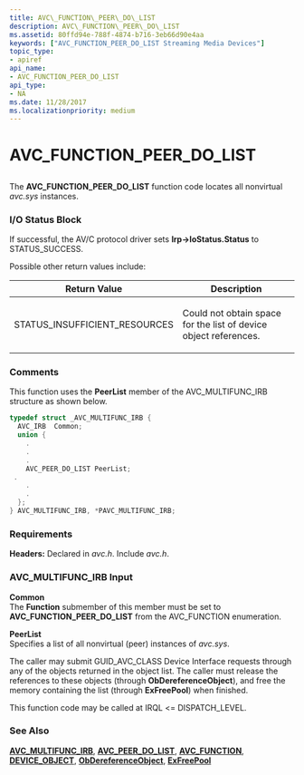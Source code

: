 ```yaml
---
title: AVC\_FUNCTION\_PEER\_DO\_LIST
description: AVC\_FUNCTION\_PEER\_DO\_LIST
ms.assetid: 80ffd94e-788f-4874-b716-3eb66d90e4aa
keywords: ["AVC_FUNCTION_PEER_DO_LIST Streaming Media Devices"]
topic_type:
- apiref
api_name:
- AVC_FUNCTION_PEER_DO_LIST
api_type:
- NA
ms.date: 11/28/2017
ms.localizationpriority: medium
---
```


# AVC\_FUNCTION\_PEER\_DO\_LIST


## <span id="ddk_avc_function_peer_do_list_ks"></span><span id="DDK_AVC_FUNCTION_PEER_DO_LIST_KS"></span>


The **AVC\_FUNCTION\_PEER\_DO\_LIST** function code locates all nonvirtual *avc.sys* instances.

### I/O Status Block

If successful, the AV/C protocol driver sets **Irp-&gt;IoStatus.Status** to STATUS\_SUCCESS.

Possible other return values include:

<table>
<colgroup>
<col width="50%" />
<col width="50%" />
</colgroup>
<thead>
<tr class="header">
<th>Return Value</th>
<th>Description</th>
</tr>
</thead>
<tbody>
<tr class="odd">
<td><p>STATUS_INSUFFICIENT_RESOURCES</p></td>
<td><p>Could not obtain space for the list of device object references.</p></td>
</tr>
</tbody>
</table>

 

### Comments

This function uses the **PeerList** member of the AVC\_MULTIFUNC\_IRB structure as shown below.

```cpp
typedef struct _AVC_MULTIFUNC_IRB {
  AVC_IRB  Common;
  union {
    .
    .
    .
    AVC_PEER_DO_LIST PeerList;
 .
    .
    .
  };
} AVC_MULTIFUNC_IRB, *PAVC_MULTIFUNC_IRB;
```

### Requirements

**Headers:** Declared in *avc.h*. Include *avc.h*.

### AVC\_MULTIFUNC\_IRB Input

**Common**  
The **Function** submember of this member must be set to **AVC\_FUNCTION\_PEER\_DO\_LIST** from the AVC\_FUNCTION enumeration.

<span id="PeerList"></span><span id="peerlist"></span><span id="PEERLIST"></span>**PeerList**  
Specifies a list of all nonvirtual (peer) instances of *avc.sys*.

The caller may submit GUID\_AVC\_CLASS Device Interface requests through any of the objects returned in the object list. The caller must release the references to these objects (through **ObDereferenceObject**), and free the memory containing the list (through **ExFreePool**) when finished.

This function code may be called at IRQL &lt;= DISPATCH\_LEVEL.

### See Also

[**AVC\_MULTIFUNC\_IRB**](/windows-hardware/drivers/ddi/avc/ns-avc-_avc_multifunc_irb), [**AVC\_PEER\_DO\_LIST**](/windows-hardware/drivers/ddi/avc/ns-avc-_avc_peer_do_list), [**AVC\_FUNCTION**](/windows-hardware/drivers/ddi/avc/ne-avc-_tagavc_function), [**DEVICE\_OBJECT**](/windows-hardware/drivers/ddi/wdm/ns-wdm-_device_object), [**ObDereferenceObject**](/windows-hardware/drivers/ddi/wdm/nf-wdm-obdereferenceobject), [**ExFreePool**](/windows-hardware/drivers/ddi/ntddk/nf-ntddk-exfreepool)

 

